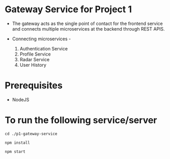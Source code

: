# Gateway Service for Project 1
- The gateway acts as the single point of contact for the frontend service and connects multiple microservices at the backend through REST APIS. 

- Connecting microservices -

  1. Authentication Service
  2. Profile Service
  3. Radar Service
  4. User History

# Prerequisites
- NodeJS

# To run the following service/server
``` 
cd ./p1-gateway-service
```
```
npm install
```
```
npm start
```
